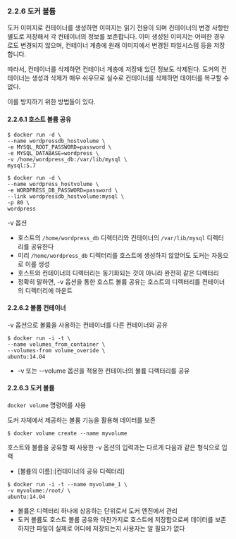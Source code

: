 ### 2.2.6 도커 볼륨

도커 이미지로 컨테이너를 생성하면 이미지는 읽기 전용이 되며 컨테이너의 변경 사항만 별도로 저장해서 각 컨테이너의 정보를 보존합니다. 이미 생성된 이미지는 어떠한 경우로도 변경되지 않으며, 컨테이너 계층에 원래 이미지에서 변경된 파일시스템 등을 저장합니다.

따라서, 컨테이너를 삭제하면 컨테이너 계층에 저장돼 있던 정보도 삭제된다. 도커의 컨테이너는 생성과 삭제가 매우 쉬우므로 실수로 컨테이너를 삭제하면 데이터를 복구할 수 없다.

이를 방지하기 위한 방법들이 있다.

#### 2.2.6.1 호스트 볼륨 공유

```shell
$ docker run -d \
--name wordpressdb_hostvolume \
-e MYSQL_ROOT_PASSWORD=password \
-e MYSQL_DATABASE=wordpress \
-v /home/wordpress_db:/var/lib/mysql \
mysql:5.7
```

```shell
$ docker run -d \
--name wordpress_hostvolume \
-e WORDPRESS_DB_PASSWORD=password \
--link wordpressdb_hostvolume:mysql \
-p 80 \
wordpress
```

-v 옵션

- 호스트의 `/home/wordpress_db` 디렉터리와 컨테이너의 `/var/lib/mysql` 디렉터리를 공유한다
- 미리  `/home/wordpress_db`  디렉터리를 호스트에 생성하지 않았어도 도커는 자동으로 이를 생성
- 호스트와 컨테이너의 디렉터리는 동기화되는 것이 아니라 완전히 같은 디렉터리
- 정확히 말하면, -v 옵션을 통한 호스트 볼륨 공유는 호스트의 디렉터리를 컨테이너의 디렉터리에 마운트

#### 2.2.6.2 볼륨 컨테이너

-v 옵션으로 볼륨을 사용하는 컨테이너를 다른 컨테이너와 공유

```shell
$ docker run -i -t \
--name volumes_from_container \
--volumes-from volume_overide \
ubuntu:14.04
```

- -v 또는 --volume 옵션을 적용한 컨테이너의 볼륨 디렉터리를 공유

#### 2.2.6.3 도커 볼륨

`docker volume` 명령어를 사용

도커 자체에서 제공하는 볼륨 기능을 활용해 데이터를 보존

```shell
$ docker volume create --name myvolume
```

호스트와 볼륨을 공유할 때 사용한 -v 옵션의 입력과는 다르게 다음과 같은 형식으로 입력

- [볼륨의 이름]:[컨테이너의 공유 디렉터리]

```shell
$ docker run -i -t --name myvolume_1 \
-v myvolume:/root/ \
ubuntu:14.04
```

- 볼륨은 디렉터리 하나에 상응하는 단위로서 도커 엔진에서 관리
- 도커 볼륨도 호스트 볼륨 공유와 마찬가지로 호스트에 저장함으로써 데이터를 보존하지만 파일이 실제로 어디에 저장되는지 사용자는 알 필요가 없다





